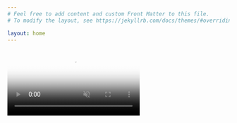 ```yaml
---
# Feel free to add content and custom Front Matter to this file.
# To modify the layout, see https://jekyllrb.com/docs/themes/#overriding-theme-defaults

layout: home
---
```


<video class="post" poster="//i.imgur.com/EPf2onF.png" preload="auto" autoplay="autoplay" muted="muted" loop="loop" loading="lazy">
  <source src="//i.imgur.com/EPf2onF.mp4" type="video/mp4">
</video>
